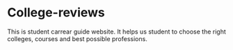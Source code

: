 # College-reviews
This is student carrear guide website. It helps us student to choose the right colleges, courses and best possible professions.
